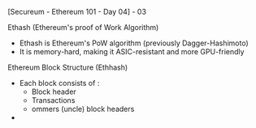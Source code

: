 [Secureum - Ethereum 101 - Day 04] - 03


Ethash (Ethereum's proof of Work Algorithm)

- Ethash is Ethereum's PoW algorithm (previously Dagger-Hashimoto) 
- It is memory-hard, making it ASIC-resistant and more GPU-friendly 

Ethereum Block Structure (Ethhash)

- Each block consists of :
    - Block header 
    - Transactions 
    - ommers (uncle) block headers 
- 
